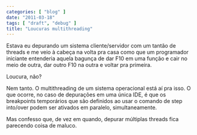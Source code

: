 ```yaml
---
categories: [ "blog" ]
date: "2011-03-18"
tags: [ "draft", "debug" ]
title: "Loucuras multithreading"
---
```

Estava eu depurando um sistema cliente/servidor com um tantão de threads
e me veio à cabeça na volta pra casa como que um programador iniciante
entenderia aquela bagunça de dar F10 em uma função e cair no meio de
outra, dar outro F10 na outra e voltar pra primeira.

Loucura, não?

Nem tanto. O multithreading de um sistema operacional está aí pra
isso. O que ocorre, no caso de depurações em uma única IDE, é que
os breakpoints temporários que são definidos ao usar o comando de step
into/over podem ser ativados em paralelo, simultaneamente.

Mas confesso que, de vez em quando, depurar múltiplas threads fica
parecendo coisa de maluco.
